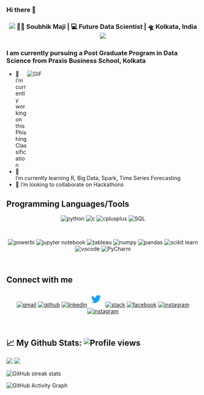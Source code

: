 ### Hi there 👋
<div align="center">
<h3><img src="https://media.giphy.com/media/WUlplcMpOCEmTGBtBW/giphy.gif" width="30"> 🙎‍♂️ Soubhik Maji | 💻 Future Data Scientist | 🛸 Kolkata, India <img src="https://media.giphy.com/media/WUlplcMpOCEmTGBtBW/giphy.gif" width="30"></h3>
</div>

### I am currently pursuing a Post Graduate Program in Data Science from Praxis Business School, Kolkata
<img align="right" height="270px" width="450px" alt="GIF" src="https://github.com/majisoubhik01/majisoubhik01/blob/master/gif/Black-Hole-Entry.gif" />

- 🔭 I’m currently working on this Phishing Classification 
- 🌱 I’m currently learning R, Big Data, Spark, Time Series Forecasting  
- 👯 I’m looking to collaborate on Hackathons

## Programming Languages/Tools
<div>
<p align="center">
<img src="https://github.com/SABERGLOW/SABERGLOW/blob/master/Misc/image%20backups/homeycombs/Python.png" alt="python" width="57" height="55"/> 
<img src="https://github.com/SABERGLOW/SABERGLOW/blob/master/Misc/image%20backups/homeycombs/C.svg" alt="c" width="50" height="50"/> 
<img src="https://github.com/SABERGLOW/SABERGLOW/blob/master/Misc/image%20backups/homeycombs/C%2B%2B.svg" alt="cplusplus" width="50" height="50"/> 
<img src="https://github.com/SABERGLOW/SABERGLOW/blob/master/Misc/image%20backups/homeycombs/SQL.png" alt="SQL" width="57" height="55"/> 
<p>&nbsp;</p>
<p align="center">
<img src="https://logos-world.net/wp-content/uploads/2022/02/Microsoft-Power-BI-Logo-2016.png" alt="powerbi" width="67" height="48"/> 
<img src="https://upload.wikimedia.org/wikipedia/commons/thumb/3/38/Jupyter_logo.svg/1200px-Jupyter_logo.svg.png" alt="jupyter notebook" width="47" height="50"/>
<img src="https://logos-world.net/wp-content/uploads/2021/10/Tableau-Logo.png" alt="tableau" width="65" height="48"/>
  <img src="https://upload.wikimedia.org/wikipedia/commons/thumb/3/31/NumPy_logo_2020.svg/1280px-NumPy_logo_2020.svg.png" alt="numpy" width="70" height="48"/>
  <img src="https://www.kindpng.com/picc/m/574-5747046_python-pandas-logo-transparent-hd-png-download.png" alt="pandas" width="75" height="48"/>
  <img src="https://upload.wikimedia.org/wikipedia/commons/thumb/0/05/Scikit_learn_logo_small.svg/2560px-Scikit_learn_logo_small.svg.png" alt="scikit learn" width="65" height="48"/>
<img src="https://images-wixmp-ed30a86b8c4ca887773594c2.wixmp.com/f/217d5ea0-623d-40b1-9b31-027b904a5f15/ddjrgww-846ce429-3b0d-4ad8-bf6d-ac52dfe48201.png?token=eyJ0eXAiOiJKV1QiLCJhbGciOiJIUzI1NiJ9.eyJzdWIiOiJ1cm46YXBwOiIsImlzcyI6InVybjphcHA6Iiwib2JqIjpbW3sicGF0aCI6IlwvZlwvMjE3ZDVlYTAtNjIzZC00MGIxLTliMzEtMDI3YjkwNGE1ZjE1XC9kZGpyZ3d3LTg0NmNlNDI5LTNiMGQtNGFkOC1iZjZkLWFjNTJkZmU0ODIwMS5wbmcifV1dLCJhdWQiOlsidXJuOnNlcnZpY2U6ZmlsZS5kb3dubG9hZCJdfQ.ZkEnCXJtjhT0v0UEQF7_k0VfiSaIoZa-YlerQJG-CXw" alt="vscode" width="48" height="48"/> 
<img src="https://images-wixmp-ed30a86b8c4ca887773594c2.wixmp.com/f/217d5ea0-623d-40b1-9b31-027b904a5f15/dccudp7-3a29ffd5-4e85-4123-88cc-4e948bedd7c1.png/v1/fill/w_512,h_512,strp/honeycomb_icon_pycharm_by_mauriliosm_dccudp7-fullview.png?token=eyJ0eXAiOiJKV1QiLCJhbGciOiJIUzI1NiJ9.eyJzdWIiOiJ1cm46YXBwOiIsImlzcyI6InVybjphcHA6Iiwib2JqIjpbW3siaGVpZ2h0IjoiPD01MTIiLCJwYXRoIjoiXC9mXC8yMTdkNWVhMC02MjNkLTQwYjEtOWIzMS0wMjdiOTA0YTVmMTVcL2RjY3VkcDctM2EyOWZmZDUtNGU4NS00MTIzLTg4Y2MtNGU5NDhiZWRkN2MxLnBuZyIsIndpZHRoIjoiPD01MTIifV1dLCJhdWQiOlsidXJuOnNlcnZpY2U6aW1hZ2Uub3BlcmF0aW9ucyJdfQ.H8trsVIaTWNWAe_KnDtr1GN7tt8V8S3ANzAGW1MG2Bs" alt="PyCharm" width="48" height="48"/> 
</div>
<br>

## Connect with me
<p align="center">
<a href = "mailto:soubhik.maji@praxis.ac.in"><img src='https://img.icons8.com/color/48/000000/gmail.png' alt='gmail' height='40'></a>
<a href = https://github.com/majisoubhik01><img src='https://img.icons8.com/color/2x/github--v1.png' alt='github' height='40'></a>
<a href = https://www.linkedin.com/in/soubhik-maji-84629a170//><img src='https://img.icons8.com/color/2x/linkedin.png' alt='linkedin' height='40'></a>
<a href = https://twitter.com/maji_soubhik><img src='https://raw.githubusercontent.com/Delta456/Delta456/master/img/twitter.png' alt='twitter' height='40'></a>
<a href = https://stackoverflow.com/users/14385474/soubhik-maji><img src='https://raw.githubusercontent.com/Delta456/Delta456/master/img/stack.svg' alt='stack' height='40'></a>
<a href = https://www.facebook.com/MacMaji007><img src='https://img.icons8.com/color/2x/facebook-new.png' alt='facebook' height='40'></a>
<a href = https://www.instagram.com/ienvymacmaji007><img src='https://cdn.icon-icons.com/icons2/1826/PNG/512/4202090instagramlogosocialsocialmedia-115598_115703.png' alt='instagram' height='40'></a>
<a href = https://www.reddit.com/user/MacMaji007><img src='https://raw.githubusercontent.com/Delta456/Delta456/master/img/reddit.jpg' alt='instagram' height='40'></a>

<p>&nbsp;</p>

## 📈 My Github Stats: ![Profile views](https://gpvc.arturio.dev/majisoubhik01)  

<a href="https://github.com/majisoubhik01">
  <img height="160px" src="https://github-readme-stats.vercel.app/api?username=majisoubhik01&count_private=true&include_all_commits=true&show_icons=true&hide_border=true&border_radius=15&line_height=24&&title_color=020024&text_color=ffffff&icon_color=020024&bg_color=4,C06C84,6C5B7B,355C7D" /></a>
<a href="https://github.com/majisoubhik01">
  <img height="160px" src="https://github-readme-stats.vercel.app/api/top-langs/?username=majisoubhik01&langs_count=6&layout=compact&hide_border=true&border_radius=15&line_height=24&card_width=380&title_color=020024&text_color=ffffff&bg_color=1,355C7D,6C5B7B,C06C84" /></a>
  
![GitHub streak stats](https://github-readme-streak-stats.herokuapp.com/?user=majisoubhik01&count_private=true&include_all_commits=true&show_icons=true&hide_border=true&border_radius=15&line_height=24&&title_color=020024&text_color=ffffff&icon_color=020024&bg_color=4,C06C84,6C5B7B,355C7D)  

![GitHub Activity Graph](https://activity-graph.herokuapp.com/graph?username=majisoubhik01)  


<!--
## 🚀 My Projects:
<p align="center">
  <a href="https://github.com/majisoubhik01/EDA-of-AQI-India-Dataset-with-Tableau-and-Python">
  <img src="https://github-readme-stats.vercel.app/api/pin/?username=majisoubhik01&repo=EDA-of-AQI-India-Dataset-with-Tableau-and-Python&hide_border=true&border_radius=15&&line_height=24&title_color=020024&text_color=ffffff&icon_color=79dafa&bg_color=45,C06C84,6C5B7B,355C7D" /></a>
  
  <a href="https://github.com/majisoubhik01/Phishing-Classifier">
  <img src="https://github-readme-stats.vercel.app/api/pin/?username=majisoubhik01&repo=Phishing-Classifier&hide_border=true&border_radius=15&&line_height=24&title_color=020024&text_color=ffffff&icon_color=79dafa&bg_color=45,C06C84,6C5B7B,355C7D" /></a>

  <a href="https://github.com/majisoubhik01/Cement-Strength-Prediction">
  <img src="https://github-readme-stats.vercel.app/api/pin/?username=majisoubhik01&repo=Cement-Strength-Prediction&hide_border=true&border_radius=15&&line_height=24&title_color=020024&text_color=ffffff&icon_color=79dafa&bg_color=45,C06C84,6C5B7B,355C7D" /></a>
  <a href="https://github.com/majisoubhik01/hangman-game">
  <img src="https://github-readme-stats.vercel.app/api/pin/?username=majisoubhik01&repo=hangman-game&hide_border=true&border_radius=15&&line_height=24&title_color=020024&text_color=ffffff&icon_color=79dafa&bg_color=45,C06C84,6C5B7B,355C7D" /></a>
  <a href="https://github.com/majisoubhik01/Bank-Campaign-Analysis">
  <img src="https://github-readme-stats.vercel.app/api/pin/?username=majisoubhik01&repo=Bank-Campaign-Analysis&hide_border=true&border_radius=15&&line_height=24&title_color=020024&text_color=ffffff&icon_color=79dafa&bg_color=45,C06C84,6C5B7B,355C7D" /></a>
  <a href="https://github.com/majisoubhik01/EDA-of-AQI-India-Dataset-with-Tableau-and-Python">
  <img src="https://github-readme-stats.vercel.app/api/pin/?username=majisoubhik01&repo=EDA-of-AQI-India-Dataset-with-Tableau-and-Python&hide_border=true&border_radius=15&&line_height=24&title_color=020024&text_color=ffffff&icon_color=79dafa&bg_color=45,C06C84,6C5B7B,355C7D" /></a>
  
  <!--<a href="https://github.com/SABERGLOW/AsteroidMiners">
  <img src="https://github-readme-stats.vercel.app/api/pin/?username=SABERGLOW&repo=AsteroidMiners&hide_border=true&border_radius=15&&line_height=24&title_color=020024&text_color=ffffff&icon_color=79dafa&bg_color=45,C06C84,6C5B7B,355C7D" /></a>
  <a href="https://github.com/SABERGLOW/Space_Nebula">
  <img src="https://github-readme-stats.vercel.app/api/pin/?username=SABERGLOW&repo=Space_Nebula&hide_border=true&border_radius=15&&line_height=24&title_color=020024&text_color=ffffff&icon_color=79dafa&bg_color=45,C06C84,6C5B7B,355C7D" /></a>
  <a href="https://github.com/SABERGLOW/Movie_Recommender_Engine">
  <img src="https://github-readme-stats.vercel.app/api/pin/?username=SABERGLOW&repo=Movie_Recommender_Engine&hide_border=true&border_radius=15&&line_height=24&title_color=020024&text_color=ffffff&icon_color=79dafa&bg_color=45,C06C84,6C5B7B,355C7D" /></a>
<a href="https://github.com/SABERGLOW/Clrd.">
  <img src="https://github-readme-stats.vercel.app/api/pin/?username=SABERGLOW&repo=Clrd.&hide_border=true&border_radius=15&&line_height=24&title_color=020024&text_color=ffffff&icon_color=79dafa&bg_color=45,C06C84,6C5B7B,355C7D" /></a>
<a href="https://github.com/SABERGLOW/Feedback_Management_System">
  <img src="https://github-readme-stats.vercel.app/api/pin/?username=SABERGLOW&repo=Feedback_Management_System&hide_border=true&border_radius=15&&line_height=24&title_color=020024&text_color=ffffff&icon_color=79dafa&bg_color=45,C06C84,6C5B7B,355C7D" /></a>
<a href="https://github.com/SABERGLOW/SONGS">
  <img src="https://github-readme-stats.vercel.app/api/pin/?username=SABERGLOW&repo=SONGS&hide_border=true&border_radius=15&&line_height=24&title_color=020024&text_color=ffffff&icon_color=79dafa&bg_color=45,C06C84,6C5B7B,355C7D" /></a> -->
<!--
**majisoubhik01/majisoubhik01** is a ✨ _special_ ✨ repository because its `README.md` (this file) appears on your GitHub profile.

Here are some ideas to get you started:

- 🔭 I’m currently working on ...
- 🌱 I’m currently learning ...
- 👯 I’m looking to collaborate on ...
- 🤔 I’m looking for help with ...
- 💬 Ask me about ...
- 📫 How to reach me: ...
- 😄 Pronouns: ...
- ⚡ Fun fact: ...
-->
